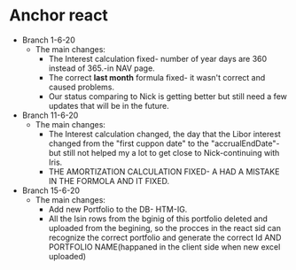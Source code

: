 # Anchor react
- Branch 1-6-20
  - The main changes:
    - The Interest calculation fixed- number of year days are 360 instead of 365.-in NAV page.
    - The correct **last month** formula fixed- it wasn't correct and caused problems.
    - Our status comparing to Nick is getting better but still need a few updates that will be in the future.
- Branch 11-6-20
  - The main changes:
    - The Interest calculation changed, the day that the Libor interest changed from the "first cuppon date" to the "accrualEndDate"-but         still not helped my a lot to get close to Nick-continuing with Iris.
    - THE AMORTIZATION CALCULATION FIXED- A HAD A MISTAKE IN THE FORMOLA AND IT FIXED.
- Branch 15-6-20
  - The main changes:
    - Add new Portfolio to the DB- HTM-IG.
    - All the Isin rows from the bginig of this portfolio deleted and uploaded from the begining, so the procces in the react sid can recognize the correct portfolio and generate the correct Id AND PORTFOLIO NAME(happaned in the client side when new excel uploaded)
